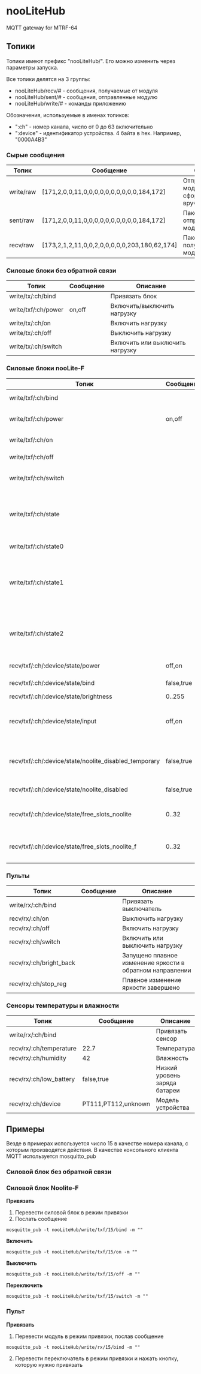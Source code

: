 # nooLiteHub
MQTT gateway for MTRF-64 

## Топики

Топики имеют префикс "nooLiteHub/". Его можно изменить через параметры запуска. 

Все топики делятся на 3 группы: 
* nooLiteHub/recv/# - сообщения, получаемые от модуля
* nooLiteHub/sent/# - сообщения, отправленные модулю
* nooLiteHub/write/# - команды приложению

Обозначения, используемые в именах топиков:
* ":ch" - номер канала, число от 0 до 63 включительно
* ":device" - идентификатор устройства. 4 байта в hex. Например, "0000A4B3"

### Сырые сообщения

Топик | Сообщение | Описание
------------ | ------------- | ------
write/raw | [171,2,0,0,11,0,0,0,0,0,0,0,0,0,0,184,172] | Отправить модулю пакет, сформированный вручную
sent/raw | [171,2,0,0,11,0,0,0,0,0,0,0,0,0,0,184,172] | Пакет, отправленный модулю
recv/raw | [173,2,1,2,11,0,0,2,0,0,0,0,0,203,180,62,174] | Пакет, полученный от модуля 


### Силовые блоки без обратной связи

Топик | Сообщение | Описание
------------ | ------------- | ------
write/tx/:ch/bind |  | Привязать блок
write/txf/:ch/power | on,off | Включить/выключить нагрузку
write/tx/:ch/on |  | Включить нагрузку
write/tx/:ch/off |  | Выключить нагрузку
write/tx/:ch/switch |  | Включить или выключить нагрузку


### Силовые блоки nooLite-F

Топик | Сообщение | Описание
------------ | ------------- | ------
write/txf/:ch/bind |  | Привязать модуль
write/txf/:ch/power | on,off | Включить/выключить нагрузку
write/txf/:ch/on |  | Включить нагрузку
write/txf/:ch/off |  | Выключить нагрузку
write/txf/:ch/switch |  | Включить или выключить нагрузку
write/txf/:ch/state |  | Запросить текущее состояние блока (включен, яркость, режим привязки)
write/txf/:ch/state0 |  | То же самое что write/txf/:ch/state
write/txf/:ch/state1 |  | Запросить текущее состояние (дополнительный вход, прием обычного nooLite)
write/txf/:ch/state2 |  | Запросить текущее состояние (количество свободных ячеек для привязки)
recv/txf/:ch/:device/state/power | off,on | Блок включен/выключен
recv/txf/:ch/:device/state/bind | false,true | Включен режим привязки
recv/txf/:ch/:device/state/brightness | 0..255 | Яркость
recv/txf/:ch/:device/state/input | off,on | Состояние дополнительного входа блока (off - разомкнут, on - замкнут)
recv/txf/:ch/:device/state/noolite_disabled_temporary | false,true | Прием nooLite временно запрещен (до перезапуска блока)
recv/txf/:ch/:device/state/noolite_disabled | false,true | Прием nooLite запрещен
recv/txf/:ch/:device/state/free_slots_noolite | 0..32 | Количество свободных ячеек для привязки nooLite
recv/txf/:ch/:device/state/free_slots_noolite_f | 0..32 | Количество свободных ячеек для привязки nooLite-F


### Пульты

Топик | Сообщение | Описание
------------ | ------------- | ------
write/rx/:ch/bind |  | Привязать выключатель
recv/rx/:ch/on | | Выключить нагрузку
recv/rx/:ch/off | | Включить нагрузку
recv/rx/:ch/switch | | Включить или выключить нагрузку
recv/rx/:ch/bright_back | | Запущено плавное изменение яркости в обратном направлении
recv/rx/:ch/stop_reg |  | Плавное изменение яркости завершено

### Сенсоры температуры и влажности

Топик | Сообщение | Описание
------------ | ------------- | ------
write/rx/:ch/bind |  | Привязать сенсор
recv/rx/:ch/temperature | 22.7 | Температура
recv/rx/:ch/humidity | 42 | Влажность
recv/rx/:ch/low_battery | false,true | Низкий уровень заряда батареи
recv/rx/:ch/device | PT111,PT112,unknown | Модель устройства

## Примеры

Везде в примерах используется число 15 в качестве номера канала, с которым производятся действия. В качестве консольного клиента MQTT используется mosquitto_pub

### Cиловой блок без обратной связи

### Силовой блок Noolite-F

**Привязать**
1. Перевести силовой блок в режим привязки
2. Послать сообщение
```
mosquitto_pub -t nooLiteHub/write/txf/15/bind -m ""
```

**Включить**
```
mosquitto_pub -t nooLiteHub/write/txf/15/on -m ""
```

**Выключить**
```
mosquitto_pub -t nooLiteHub/write/txf/15/off -m ""
```

**Переключить**
```
mosquitto_pub -t nooLiteHub/write/txf/15/switch -m ""
```

### Пульт

**Привязать**
1. Перевести модуль в режим привязки, послав сообщение
```
mosquitto_pub -t nooLiteHub/write/rx/15/bind -m ""
```
2. Перевести переключатель в режим привязки и нажать кнопку, которую нужно привязать
